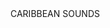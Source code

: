 <!DOCTYPE html>
<html lang="en">
<head>
  CARIBBEAN SOUNDS
  <meta charset="UTF-8">
  <meta http-equiv="X-UA-Compatible" content="IE=edge">
  <meta name="viewport" content="width=device-width, initial-scale=1.0">
  <title>Document</title>
</head>
<body>
 
</body>
</html>
